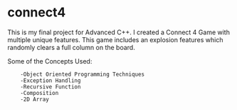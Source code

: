 # connect4
This is my final project for Advanced C++. I created a Connect 4 Game with multiple unique features.
This game includes an explosion features which randomly clears a full column on the board. 

Some of the Concepts Used:

    	-Object Oriented Programming Techniques
		-Exception Handling
		-Recursive Function
		-Composition
		-2D Array 
